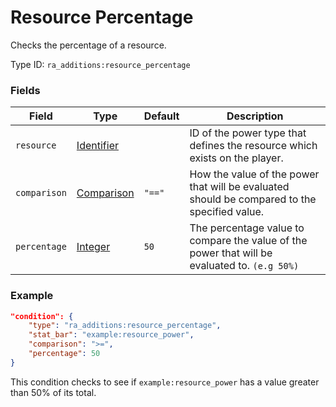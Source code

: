 # Resource Percentage

Checks the percentage of a resource.

Type ID: `ra_additions:resource_percentage`

### Fields

Field  | Type | Default | Description
-------|------|---------|-------------
`resource` | [Identifier](../data_types/identifier.md) | | ID of the power type that defines the resource which exists on the player.
`comparison` | [Comparison](https://origins.readthedocs.io/en/latest/types/data_types/comparison/) | `"=="` | How the value of the power that will be evaluated should be compared to the specified value.
`percentage` | [Integer](../data_types/integer.md) | `50` | The percentage value to compare the value of the power that will be evaluated to. `(e.g 50%)`

### Example
```json
"condition": {
    "type": "ra_additions:resource_percentage",
    "stat_bar": "example:resource_power",
    "comparison": ">=",
	"percentage": 50
}
```
This condition checks to see if `example:resource_power` has a value greater than 50% of its total.
